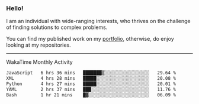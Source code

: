 ### Hello!

I am an individual with wide-ranging interests, who thrives on the challenge of finding solutions to complex problems.

You can find my published work on my [portfolio](https://bumbleboss.xyz/work), otherwise, do enjoy looking at my repositories.

---

WakaTime Monthly Activity

<!--START_SECTION:waka-->

```txt
JavaScript   6 hrs 36 mins   ███████▒░░░░░░░░░░░░░░░░░   29.64 %
XML          4 hrs 28 mins   █████░░░░░░░░░░░░░░░░░░░░   20.08 %
Python       4 hrs 27 mins   █████░░░░░░░░░░░░░░░░░░░░   20.01 %
YAML         2 hrs 37 mins   ███░░░░░░░░░░░░░░░░░░░░░░   11.76 %
Bash         1 hr 21 mins    █▓░░░░░░░░░░░░░░░░░░░░░░░   06.09 %
```

<!--END_SECTION:waka-->
